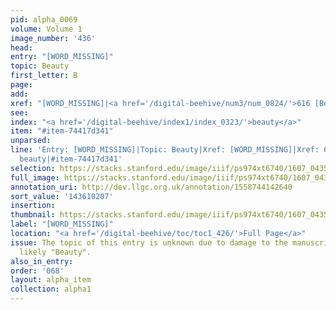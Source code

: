 ```yaml
---
pid: alpha_0069
volume: Volume 1
image_number: '436'
head:
entry: "[WORD_MISSING]"
topic: Beauty
first_letter: B
page:
add:
xref: "[WORD_MISSING]|<a href='/digital-beehive/num3/num_0824/'>616 [Beauty]</a>"
see:
index: "<a href='/digital-beehive/index1/index_0323/'>beauty</a>"
item: "#item-74417d341"
unparsed:
line: 'Entry: [WORD_MISSING]|Topic: Beauty|Xref: [WORD_MISSING]|Xref: 616 [Beauty]|Index:
  beauty|#item-74417d341'
selection: https://stacks.stanford.edu/image/iiif/ps974xt6740/1607_0435/857,207,2956,647/full/0/default.jpg
full_image: https://stacks.stanford.edu/image/iiif/ps974xt6740/1607_0435/full/full/0/default.jpg
annotation_uri: http://dev.llgc.org.uk/annotation/1558744142640
sort_value: '143610207'
insertion:
thumbnail: https://stacks.stanford.edu/image/iiif/ps974xt6740/1607_0435/857,207,600,180/250,/0/default.jpg
label: "[WORD_MISSING]"
location: "<a href='/digital-beehive/toc/toc1_426/'>Full Page</a>"
issue: The topic of this entry is unknown due to damage to the manuscript, but is
  likely "Beauty".
also_in_entry:
order: '068'
layout: alpha_item
collection: alpha1
---
```


